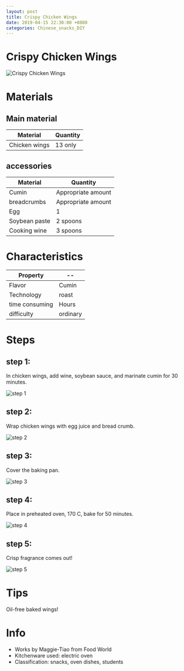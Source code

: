 ```yaml
---
layout: post
title: Crispy Chicken Wings
date: 2019-04-15 22:30:00 +0800
categories: Chinese_snacks_DIY
---
```


# Crispy Chicken Wings

![Crispy Chicken Wings]({{site.baseurl}}/img/424422/424422.jpg)

# Materials


## Main material

Material|Quantity
--|--
Chicken wings|13 only

## accessories

Material|Quantity
--|--
Cumin|Appropriate amount
breadcrumbs|Appropriate amount
Egg|1
Soybean paste|2 spoons
Cooking wine|3 spoons

# Characteristics

Property|--
--|--
Flavor|Cumin
Technology|roast
time consuming|Hours
difficulty|ordinary

# Steps

## step 1:

In chicken wings, add wine, soybean sauce, and marinate cumin for 30 minutes.

![step 1]({{site.baseurl}}/img/424422/1.jpg)

## step 2:

Wrap chicken wings with egg juice and bread crumb.

![step 2]({{site.baseurl}}/img/424422/2.jpg)

## step 3:

Cover the baking pan.

![step 3]({{site.baseurl}}/img/424422/3.jpg)

## step 4:

Place in preheated oven, 170 C, bake for 50 minutes.

![step 4]({{site.baseurl}}/img/424422/4.jpg)

## step 5:

Crisp fragrance comes out!

![step 5]({{site.baseurl}}/img/424422/5.jpg)

# Tips

Oil-free baked wings!

# Info

- Works by Maggie-Tiao from Food World
- Kitchenware used: electric oven
- Classification: snacks, oven dishes, students